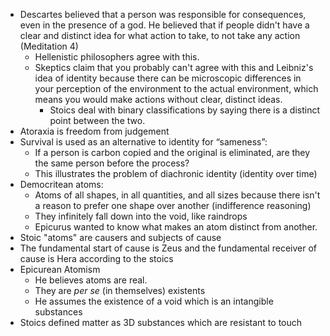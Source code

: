 * Descartes believed that a person was responsible for consequences, even in the presence of a god. He believed that if people didn't have a clear and distinct idea for what action to take, to not take any action (Meditation 4)
	* Hellenistic philosophers agree with this.
	* Skeptics claim that you probably can't agree with this and Leibniz's idea of identity because there can be microscopic differences in your perception of the environment to the actual environment, which means you would make actions without clear, distinct ideas.
		* Stoics deal with binary classifications by saying there is a distinct point between the two.
* Atoraxia is freedom from judgement
* Survival is used as an alternative to identity for “sameness”:
	* If a person is carbon copied and the original is eliminated, are they the same person before the process?
	* This illustrates the problem of diachronic identity (identity over time)
* Democritean atoms:
	* Atoms of all shapes, in all quantities, and all sizes because there isn't a reason to prefer one shape over another (indifference reasoning)
	* They infinitely fall down into the void, like raindrops
	* Epicurus wanted to know what makes an atom distinct from another.
* Stoic "atoms" are causers and subjects of cause
* The fundamental start of cause is Zeus and the fundamental receiver of cause is Hera according to the stoics
* Epicurean Atomism
	* He believes atoms are real.
	* They are *per se* (in themselves) existents
	* He assumes the existence of a void which is an intangible substances
* Stoics defined matter as 3D substances which are resistant to touch